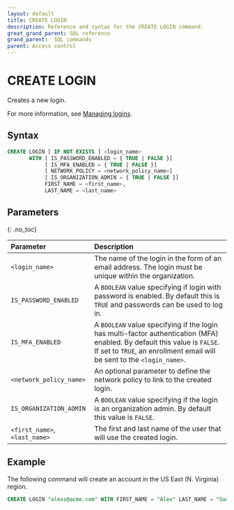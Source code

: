 ```yaml
---
layout: default
title: CREATE LOGIN
description: Reference and syntax for the CREATE LOGIN command.
great_grand_parent: SQL reference
grand_parent:  SQL commands
parent: Access control
---
```


# CREATE LOGIN
Creates a new login.

For more information, see [Managing logins](../../../Guides/managing-your-organization/managing-logins.md).

## Syntax

```sql
CREATE LOGIN [ IF NOT EXISTS ] <login_name> 
	   WITH [ IS_PASSWORD_ENABLED = { TRUE | FALSE }]
            [ IS_MFA_ENABLED = { TRUE | FALSE }]
            [ NETWORK_POLICY = <network_policy_name>]
            [ IS_ORGANIZATION_ADMIN = { TRUE | FALSE }]
	        FIRST_NAME = <first_name>,
	        LAST_NAME = <last_name> 
```

## Parameters 
{: .no_toc} 

| Parameter                     | Description   |
| :---------------------------- | :------------ |
| `<login_name>`                | The name of the login in the form of an email address. The login must be unique within the organization.   |
| `IS_PASSWORD_ENABLED`         | A `BOOLEAN` value specifying if login with password is enabled. By default this is `TRUE` and passwords can be used to log in. |
| `IS_MFA_ENABLED`              | A `BOOLEAN` value specifying if the login has multi-factor authentication (MFA) enabled. By default this value is `FALSE`. If set to `TRUE`, an enrollment email will be sent to the `<login_name>`.  |
| `<network_policy_name>`       | An optional parameter to define the network policy to link to the created login. |         
| `IS_ORGANIZATION_ADMIN`       | A `BOOLEAN` value specifying if the login is an organization admin. By default this value is `FALSE`. |      
| `<first_name>`, `<last_name>` | The first and last name of the user that will use the created login. |

## Example

The following command will create an account in the US East (N. Virginia) region.

```sql
CREATE LOGIN "alexs@acme.com" WITH FIRST_NAME = "Alex" LAST_NAME = "Summers";
```
